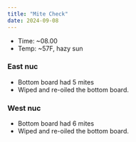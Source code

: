 ```yaml
---
title: "Mite Check"
date: 2024-09-08
---
```


- Time: ~08.00
- Temp: ~57F, hazy sun

### East nuc

- Bottom board had 5 mites
- Wiped and re-oiled the bottom board.

### West nuc

- Bottom board had 6 mites
- Wiped and re-oiled the bottom board.

